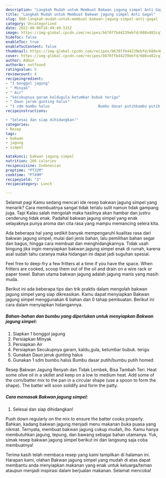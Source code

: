 ```yaml
---
description: "Langkah Mudah untuk Membuat Bakwan jagung simpel Anti Gagal"
title: "Langkah Mudah untuk Membuat Bakwan jagung simpel Anti Gagal"
slug: 860-langkah-mudah-untuk-membuat-bakwan-jagung-simpel-anti-gagal
category: Uncategorized
date: 2022-08-06T16:49:49.515Z
image: https://img-global.cpcdn.com/recipes/b670ffb44239ebfd/680x482cq70/bakwan-jagung-simpel-foto-resep-utama.jpg
hideToc: false
enableToc: true
enableTocContent: false
thumbnail: https://img-global.cpcdn.com/recipes/b670ffb44239ebfd/680x482cq70/bakwan-jagung-simpel-foto-resep-utama.jpg
cover: https://img-global.cpcdn.com/recipes/b670ffb44239ebfd/680x482cq70/bakwan-jagung-simpel-foto-resep-utama.jpg
author: Admin
authorAv: notfound
ratingvalue: 5
reviewcount: 4
recipeingredient:
- "1 bonggol jagung"
- " Minyak"
- " Air"
- "Secukupnya garam kaldugula ketumbar bubuk terigu"
- " Daun jeruk gunting halus"
- "1 sdm bumbu halus                      Bumbu dasar putihbumbu putih homed"
recipeinstructions:

- "Selesai dan siap dihidangkan!"
categories:
- Resep
tags:
- bakwan
- jagung
- simpel

katakunci: bakwan jagung simpel 
nutrition: 266 calories
recipecuisine: Indonesian
preptime: "PT32M"
cooktime: "PT49M"
recipeyield: "3"
recipecategory: Lunch

---
```



Selamat pagi Kamu sedang mencari ide resep bakwan jagung simpel yang menarik? Cara membuatnya sangat tidak terlalu sulit namun tidak gampang juga. Tapi Kalau salah mengolah maka hasilnya akan hambar dan justru cenderung tidak enak. Padahal bakwan jagung simpel yang enak selayaknya punya aroma dan cita rasa yang mampu memancing selera kita.


Ada beberapa hal yang sedikit banyak mempengaruhi kualitas rasa dari bakwan jagung simpel, mulai dari jenis bahan, lalu pemilihan bahan segar dan bagus, hingga cara membuat dan menghidangkannya. Tidak usah bingung jika ingin menyiapkan bakwan jagung simpel enak di rumah, karena asal sudah tahu caranya maka hidangan ini dapat jadi suguhan spesial.

Feel free to deep-fry a few fritters at a time if you have the space. When fritters are cooked, scoop them out of the oil and drain on a wire rack or paper towel. Bahan utama bakwan jagung adalah jagung manis yang masih muda.


Berikut ini ada beberapa tips dan trik praktis dalam mengolah bakwan jagung simpel yang siap dikreasikan. Kamu dapat menyiapkan Bakwan jagung simpel menggunakan 6 bahan dan 0 tahap pembuatan. Berikut ini cara dalam menyiapkan hidangannya.

<!--inarticleads1-->

##### Bahan-bahan dan bumbu yang diperlukan untuk menyiapkan Bakwan jagung simpel:

1. Siapkan 1 bonggol jagung
1. Persiapkan  Minyak
1. Persiapkan  Air
1. Persiapkan Secukupnya garam, kaldu,gula, ketumbar bubuk. terigu
1. Gunakan  Daun jeruk gunting halus
1. Gunakan 1 sdm bumbu halus                      Bumbu dasar putih/bumbu putih homed


Resep Bakwan Jagung Renyah dan Tidak Lembek, Bisa Tambah Teri. Heat some olive oil in a skillet and keep on a low to medium heat. Add some of the corn/batter mix to the pan in a circular shape (use a spoon to form the shape). The batter will soon solidify and form the patty. 

<!--inarticleads2-->

##### Cara memasak Bakwan jagung simpel:


1. Selesai dan siap dihidangkan!

Push down regularly on the mix to ensure the batter cooks properly. Bahkan, kadang bakwan jagung menjadi menu makanan buka puasa yang nikmat. Ternyata, membuat bakwan jagung cukup mudah, lho. Kamu hanya membutuhkan jagung, tepung, dan bawang sebagai bahan utamanya. Yuk, simak resep bakwan jagung simpel berikut ini dan langsung saja coba membuatnya! 

Terima kasih telah membaca resep yang kami tampilkan di halaman ini. Harapan kami, olahan Bakwan jagung simpel yang mudah di atas dapat membantu anda menyiapkan makanan yang enak untuk keluarga/teman ataupun menjadi inspirasi dalam berjualan makanan. Selamat mencoba!
